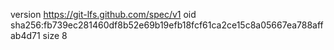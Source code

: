 version https://git-lfs.github.com/spec/v1
oid sha256:fb739ec281460df8b52e69b19efb18fcf61ca2ce15c8a05667ea788affab4d71
size 8
